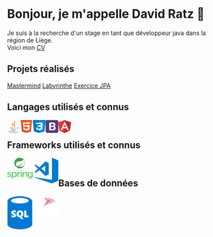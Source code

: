 # Bonjour, je m'appelle David Ratz 👋

Je suis à la recherche d'un stage en tant que développeur java dans la région de Liège.
<br>
Voici mon <a href="https://github.com/DavidRatz/DavidRatz/blob/main/docs/CV_Developpeur_java_David_Ratz.pdf">CV</a>

## Projets réalisés

<div>
<a href="https://davidratz.github.io/MasterMind">Mastermind</a>
<a href="https://github.com/DavidRatz/Labyrinthe">Labyrinthe</a>
<a href="https://github.com/DavidRatz/HotelJPA">Exercice JPA</a>
</div>

## Langages utilisés et connus

<div>
<img align="left" alt="java" width="30px" src="https://raw.githubusercontent.com/DavidRatz/DavidRatz/main/images/java_logo.png" />
<img align="left" alt="html5" width="30px" src="https://raw.githubusercontent.com/DavidRatz/DavidRatz/main/images/HTML5_logo.png" />
<img align="left" alt="css3" width="30px" src="https://raw.githubusercontent.com/DavidRatz/DavidRatz/main/images/css_logo.png" />
<img align="left" alt="bootstrap" width="30px" src="https://raw.githubusercontent.com/DavidRatz/DavidRatz/main/images/bootstrap_logo.png" />
<img align="left" alt="angular" width="30px" src="https://raw.githubusercontent.com/DavidRatz/DavidRatz/main/images/angular_logo.png" />
<br>
</div>

## Frameworks utilisés et connus

<div>
<img align="left" alt="spring" width="60px" src="https://raw.githubusercontent.com/DavidRatz/DavidRatz/main/images/spring_logo.png" />
<img align="left" alt="vscode" width="60px" src="https://raw.githubusercontent.com/DavidRatz/DavidRatz/main/images/vscode_logo.png" />
<br>
</div>

## Bases de données

<div>
<img align="left" alt="sql" width="60px" src="https://raw.githubusercontent.com/DavidRatz/DavidRatz/main/images/sql_logo.png" />
<img align="left" alt="sqlserver" width="60px" src="https://raw.githubusercontent.com/DavidRatz/DavidRatz/main/images/sql_server_logo.png" />
</div>

<!--
**DavidRatz/DavidRatz** is a ✨ _special_ ✨ repository because its `README.md` (this file) appears on your GitHub profile.

Here are some ideas to get you started:

- 🔭 I’m currently working on ...
- 🌱 I’m currently learning ...
- 👯 I’m looking to collaborate on ...
- 🤔 I’m looking for help with ...
- 💬 Ask me about ...
- 📫 How to reach me: ...
- 😄 Pronouns: ...
- ⚡ Fun fact: ...
-->
